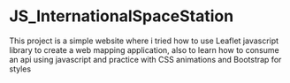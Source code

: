 # JS_InternationalSpaceStation

This project is a simple website where i tried how to use Leaflet javascript library to create a web mapping application,
also to learn how to consume an api using javascript and practice with CSS animations and Bootstrap for styles
